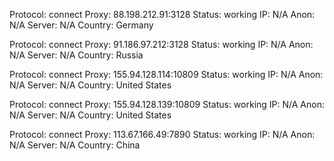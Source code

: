 Protocol: connect
Proxy: 88.198.212.91:3128
Status: working
IP: N/A
Anon: N/A
Server: N/A
Country: Germany

Protocol: connect
Proxy: 91.186.97.212:3128
Status: working
IP: N/A
Anon: N/A
Server: N/A
Country: Russia

Protocol: connect
Proxy: 155.94.128.114:10809
Status: working
IP: N/A
Anon: N/A
Server: N/A
Country: United States

Protocol: connect
Proxy: 155.94.128.139:10809
Status: working
IP: N/A
Anon: N/A
Server: N/A
Country: United States

Protocol: connect
Proxy: 113.67.166.49:7890
Status: working
IP: N/A
Anon: N/A
Server: N/A
Country: China

